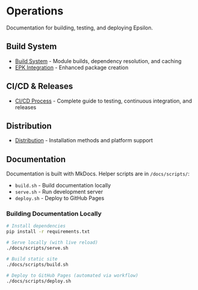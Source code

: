 # Operations

Documentation for building, testing, and deploying Epsilon.

## Build System

- [Build System](build.md) - Module builds, dependency resolution, and caching
- [EPK Integration](build-epk-integration.md) - Enhanced package creation

## CI/CD & Releases

- [CI/CD Process](ci-cd.md) - Complete guide to testing, continuous integration, and releases

## Distribution

- [Distribution](distribution.md) - Installation methods and platform support

## Documentation

Documentation is built with MkDocs. Helper scripts are in `/docs/scripts/`:

- `build.sh` - Build documentation locally
- `serve.sh` - Run development server
- `deploy.sh` - Deploy to GitHub Pages

### Building Documentation Locally

```bash
# Install dependencies
pip install -r requirements.txt

# Serve locally (with live reload)
./docs/scripts/serve.sh

# Build static site
./docs/scripts/build.sh

# Deploy to GitHub Pages (automated via workflow)
./docs/scripts/deploy.sh
```